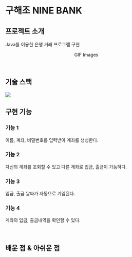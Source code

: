 # 구해조 NINE BANK


## 프로젝트 소개

<p align="justify">
Java를 이용한 은행 거래 프로그램 구현
</p>

<p align="center">
GIF Images
</p>

<br>

## 기술 스택

 <img src="https://img.shields.io/badge/java-007396?style=for-the-badge&logo=java&logoColor=white"> 

<br>

## 구현 기능

### 기능 1  
이름, 계좌, 비밀번호를 입력받아 계좌를 생성한다.

### 기능 2  
자신의 계좌를 조회할 수 있고 다른 계좌로 입금, 출금이 가능하다.

### 기능 3  
입금, 출금 날짜가 자동으로 기입된다.

### 기능 4
계좌의 입금, 출금내역을 확인할 수 있다. 

<br>

## 배운 점 & 아쉬운 점

<p align="justify">

</p>

<br>

